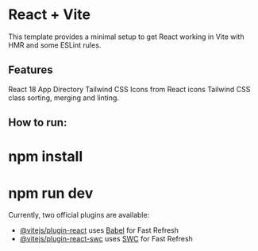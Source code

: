 # React + Vite

This template provides a minimal setup to get React working in Vite with HMR and some ESLint rules.

## Features

React 18 App Directory
Tailwind CSS
Icons from React icons
Tailwind CSS class sorting, merging and linting.

## How to run:

# npm install
# npm run dev


Currently, two official plugins are available:

- [@vitejs/plugin-react](https://github.com/vitejs/vite-plugin-react/blob/main/packages/plugin-react/README.md) uses [Babel](https://babeljs.io/) for Fast Refresh
- [@vitejs/plugin-react-swc](https://github.com/vitejs/vite-plugin-react-swc) uses [SWC](https://swc.rs/) for Fast Refresh
